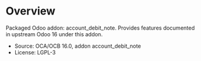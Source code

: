 # Overview

Packaged Odoo addon: account_debit_note. Provides features documented in upstream Odoo 16 under this addon.

- Source: OCA/OCB 16.0, addon account_debit_note
- License: LGPL-3

